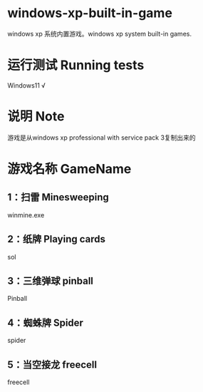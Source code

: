 # windows-xp-built-in-game
windows xp 系统内置游戏。windows xp system built-in games.

# 运行测试 Running tests
Windows11 √

# 说明 Note
游戏是从windows xp professional with service pack 3复制出来的

# 游戏名称 GameName
## 1：扫雷 Minesweeping
winmine.exe
## 2：纸牌 Playing cards
sol
## 3：三维弹球 pinball
Pinball
## 4：蜘蛛牌 Spider
spider
## 5：当空接龙 freecell
freecell
